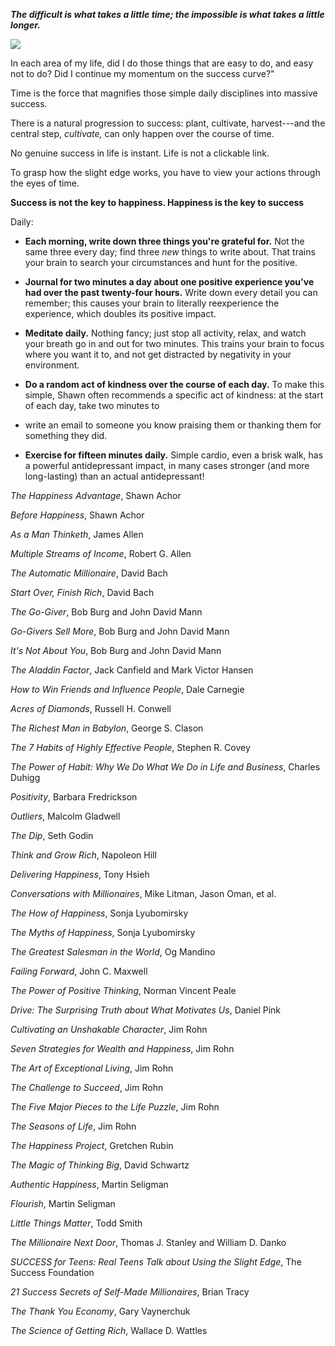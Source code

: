 ***The difficult is what takes a little time; the impossible is what
takes a little longer.***

![](../media_Slight_edge/media/image1.png)

In each area of my life, did I do those things that are easy to do, and
easy not to do? Did I continue my momentum on the success curve?"

Time is the force that magnifies those simple daily disciplines into
massive success.

There is a natural progression to success: plant, cultivate,
harvest---and the central step, *cultivate,* can only happen over the
course of time.

No genuine success in life is instant. Life is not a clickable link.

To grasp how the slight edge works, you have to view your actions
through the eyes of time.

**Success is not the key to happiness. Happiness is the key to success**

Daily:

-   **Each morning, write down three things you're grateful for.** Not
    the same three every day; find three *new* things to write about.
    That trains your brain to search your circumstances and hunt for the
    positive.

<!-- -->

-   **Journal for two minutes a day about one positive experience you've
    had over the past twenty-four hours.** Write down every detail you
    can remember; this causes your brain to literally reexperience the
    experience, which doubles its positive impact.

<!-- -->

-   **Meditate daily.** Nothing fancy; just stop all activity, relax,
    and watch your breath go in and out for two minutes. This trains
    your brain to focus where you want it to, and not get distracted by
    negativity in your environment.

<!-- -->

-   **Do a random act of kindness over the course of each day.** To make
    this simple, Shawn often recommends a specific act of kindness: at
    the start of each day, take two minutes to

<!-- -->

-   write an email to someone you know praising them or thanking them
    for something they did.

<!-- -->

-   **Exercise for fifteen minutes daily.** Simple cardio, even a brisk
    walk, has a powerful antidepressant impact, in many cases stronger
    (and more long-lasting) than an actual antidepressant!

*The Happiness Advantage*, Shawn Achor

*Before Happiness*, Shawn Achor

*As a Man Thinketh*, James Allen

*Multiple Streams of Income*, Robert G. Allen

*The Automatic Millionaire*, David Bach

*Start Over, Finish Rich*, David Bach

*The Go-Giver*, Bob Burg and John David Mann

*Go-Givers Sell More*, Bob Burg and John David Mann

*It's Not About You*, Bob Burg and John David Mann

*The Aladdin Factor*, Jack Canfield and Mark Victor Hansen

*How to Win Friends and Influence People*, Dale Carnegie

*Acres of Diamonds*, Russell H. Conwell

*The Richest Man in Babylon*, George S. Clason

*The 7 Habits of Highly Effective People*, Stephen R. Covey

*The Power of Habit: Why We Do What We Do in Life and Business*, Charles
Duhigg

*Positivity*, Barbara Fredrickson

*Outliers*, Malcolm Gladwell

*The Dip*, Seth Godin

*Think and Grow Rich*, Napoleon Hill

*Delivering Happiness*, Tony Hsieh

*Conversations with Millionaires*, Mike Litman, Jason Oman, et al.

*The How of Happiness*, Sonja Lyubomirsky

*The Myths of Happiness*, Sonja Lyubomirsky

*The Greatest Salesman in the World*, Og Mandino

*Failing Forward*, John C. Maxwell

*The Power of Positive Thinking*, Norman Vincent Peale

*Drive: The Surprising Truth about What Motivates Us*, Daniel Pink

*Cultivating an Unshakable Character*, Jim Rohn

*Seven Strategies for Wealth and Happiness*, Jim Rohn

*The Art of Exceptional Living*, Jim Rohn

*The Challenge to Succeed*, Jim Rohn

*The Five Major Pieces to the Life Puzzle*, Jim Rohn

*The Seasons of Life*, Jim Rohn

*The Happiness Project*, Gretchen Rubin

*The Magic of Thinking Big*, David Schwartz

*Authentic Happiness*, Martin Seligman

*Flourish*, Martin Seligman

*Little Things Matter*, Todd Smith

*The Millionaire Next Door*, Thomas J. Stanley and William D. Danko

*SUCCESS for Teens: Real Teens Talk about Using the Slight Edge*, The
Success Foundation

*21 Success Secrets of Self-Made Millionaires*, Brian Tracy

*The Thank You Economy*, Gary Vaynerchuk

*The Science of Getting Rich*, Wallace D. Wattles
